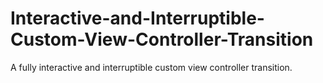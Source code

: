 # Interactive-and-Interruptible-Custom-View-Controller-Transition
A fully interactive and interruptible custom view controller transition.
